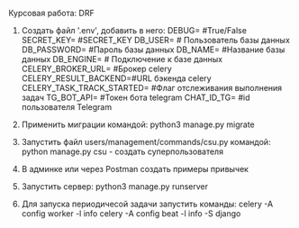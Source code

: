 Курсовая работа: DRF

1. Создать файл '.env', добавить в него:
   DEBUG= #True/False
   SECRET_KEY= #SECRET_KEY
   DB_USER= # Пользователь базы данных
   DB_PASSWORD= #Пароль базы данных
   DB_NAME= #Название базы данных
   DB_ENGINE= # Подключение к базе данных
   CELERY_BROKER_URL= #Брокер celery
   CELERY_RESULT_BACKEND=#URL бэкенда celery
   CELERY_TASK_TRACK_STARTED= #Флаг отслеживания выполнения задач
   TG_BOT_API= #Токен бота telegram 
   CHAT_ID_TG= #id пользователя Telegram

2. Применить миграции командой: python3 manage.py migrate

3. Запустить файл users/management/commands/csu.py командой: python manage.py csu - создать суперпользователя 

4. В админке или через Postman создать примеры привычек

5. Запустить сервер: python3 manage.py runserver

6. Для запуска периодичесой задачи запустить команды:
   celery -A config worker -l info
   celery -A config beat -l info -S django
